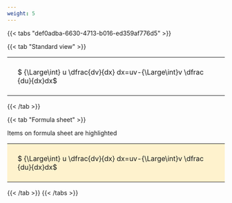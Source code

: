 ```yaml
---
weight: 5
---
```


{{< tabs "def0adba-6630-4713-b016-ed359af776d5" >}}

{{< tab "Standard view" >}}

<style type="text/css">
#T_a3d67 th.col_heading {
  text-align: left;
  font-size: 1em;
}
#T_a3d67 td {
  text-align: left;
  font-size: 1em;
  padding: 1.5em;
}
</style>
<table id="T_a3d67">
  <thead>
  </thead>
  <tbody>
    <tr>
      <td id="T_a3d67_row0_col0" class="data row0 col0" >$ {\Large\int} u \dfrac{dv}{dx} dx=uv-{\Large\int}v \dfrac {du}{dx}dx$</td>
    </tr>
  </tbody>
</table>
{{< /tab >}}

{{< tab "Formula sheet" >}}

Items on formula sheet are highlighted 
<br>
<style type="text/css">
#T_e56fc th.col_heading {
  text-align: left;
  font-size: 1em;
}
#T_e56fc td {
  text-align: left;
  font-size: 1em;
  padding: 1.5em;
}
#T_e56fc_row0_col0 {
  background-color: rgba(255,194,10, 0.2);
}
</style>
<table id="T_e56fc">
  <thead>
  </thead>
  <tbody>
    <tr>
      <td id="T_e56fc_row0_col0" class="data row0 col0" >$ {\Large\int} u \dfrac{dv}{dx} dx=uv-{\Large\int}v \dfrac {du}{dx}dx$</td>
    </tr>
  </tbody>
</table>
{{< /tab >}}
{{< /tabs >}}